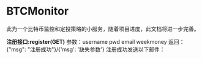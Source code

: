 # BTCMonitor
此为一个比特币监控和定投策略的小服务，随着项目进度，此文档将进一步完善。

**注册接口:register(GET)**
参数：username pwd email weekmoney
返回：{"msg": "注册成功"}/{'msg': '缺失参数'}
注册成功发送以下邮件：

